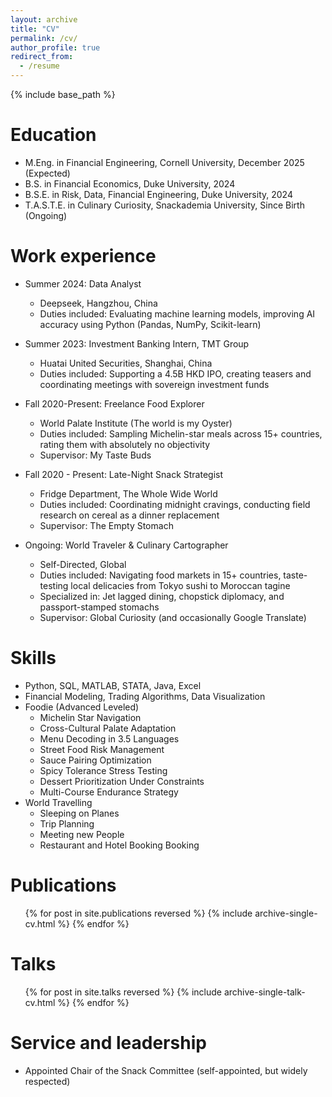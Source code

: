 ```yaml
---
layout: archive
title: "CV"
permalink: /cv/
author_profile: true
redirect_from:
  - /resume
---
```


{% include base_path %}

Education
======
* M.Eng. in Financial Engineering, Cornell University, December 2025 (Expected)
* B.S. in Financial Economics, Duke University, 2024
* B.S.E. in Risk, Data, Financial Engineering, Duke University, 2024
* T.A.S.T.E. in Culinary Curiosity, Snackademia University, Since Birth (Ongoing)


Work experience
======
* Summer 2024: Data Analyst  
  * Deepseek, Hangzhou, China  
  * Duties included: Evaluating machine learning models, improving AI accuracy using Python (Pandas, NumPy, Scikit-learn)   

* Summer 2023: Investment Banking Intern, TMT Group  
  * Huatai United Securities, Shanghai, China  
  * Duties included: Supporting a 4.5B HKD IPO, creating teasers and coordinating meetings with sovereign investment funds

* Fall 2020-Present: Freelance Food Explorer  
  * World Palate Institute (The world is my Oyster)  
  * Duties included: Sampling Michelin-star meals across 15+ countries, rating them with absolutely no objectivity  
  * Supervisor: My Taste Buds  

* Fall 2020 - Present: Late-Night Snack Strategist  
  * Fridge Department, The Whole Wide World  
  * Duties included: Coordinating midnight cravings, conducting field research on cereal as a dinner replacement  
  * Supervisor: The Empty Stomach  

* Ongoing: World Traveler & Culinary Cartographer  
  * Self-Directed, Global  
  * Duties included: Navigating food markets in 15+ countries, taste-testing local delicacies from Tokyo sushi to Moroccan tagine  
  * Specialized in: Jet lagged dining, chopstick diplomacy, and passport-stamped stomachs  
  * Supervisor: Global Curiosity (and occasionally Google Translate)
  
Skills
======
* Python, SQL, MATLAB, STATA, Java, Excel  
* Financial Modeling, Trading Algorithms, Data Visualization
* Foodie (Advanced Leveled)
  * Michelin Star Navigation
  * Cross-Cultural Palate Adaptation
  * Menu Decoding in 3.5 Languages
  * Street Food Risk Management
  * Sauce Pairing Optimization
  * Spicy Tolerance Stress Testing
  * Dessert Prioritization Under Constraints
  * Multi-Course Endurance Strategy  
* World Travelling
  * Sleeping on Planes
  * Trip Planning
  * Meeting new People
  * Restaurant and Hotel Booking Booking

Publications
======
  <ul>{% for post in site.publications reversed %}
    {% include archive-single-cv.html %}
  {% endfor %}</ul>
  
Talks
======
  <ul>{% for post in site.talks reversed %}
    {% include archive-single-talk-cv.html  %}
  {% endfor %}</ul>

  
Service and leadership
======
* Appointed Chair of the Snack Committee (self-appointed, but widely respected)
